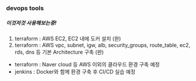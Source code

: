 ### devops tools
##### 이것저것 사용해보는중!

1. terraform : AWS EC2, EC2 내에 도커 설치 (완)
2. terraform : AWS vpc, subnet, igw, alb, security_groups, route_table, ec2, rds, dns 등 기본 Architecture 구축 (완) 

- terraform : Naver cloud 등 AWS 이외의 클라우드 환경 구축 예정
- jenkins : Docker와 함께 환경 구축 후 CI/CD 실습 예정
